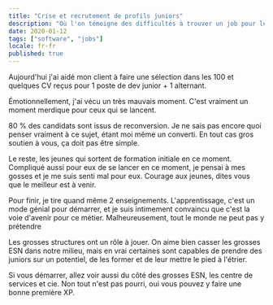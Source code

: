 ```yaml
---
title: "Crise et recrutement de profils juniors"
description: "Où l'on témoigne des difficultés à trouver un job pour les juniors durant la crise covid"
date: 2020-01-12
tags: ["software", "jobs"]
locale: fr-fr
published: true
---
```


Aujourd'hui j'ai aidé mon client à faire une sélection dans les 100 et quelques CV reçus pour 1 poste de dev junior + 1 alternant.

Émotionnellement, j'ai vécu un très mauvais moment. C'est vraiment un moment merdique pour ceux qui se lancent.

80 % des candidats sont issus de reconversion. Je ne sais pas encore quoi penser vraiment à ce sujet, étant moi même un converti. En tout cas gros soutien à vous, ça doit pas être simple.

Le reste, les jeunes qui sortent de formation initiale en ce moment. Compliqué aussi pour eux de se lancer en ce moment, je pensai à mes gosses et je me suis senti mal pour eux. Courage aux jeunes, dites vous que le meilleur est à venir.

Pour finir, je tire quand même 2 enseignements. L'apprentissage, c'est un mode génial pour démarrer, et je suis intimement convaincu que c'est la voie d'avenir pour ce métier. Malheureusement, tout le monde ne peut pas y prétendre

Les grosses structures ont un rôle à jouer. On aime bien casser les grosses ESN dans notre milieu, mais en vrai certaines sont capables de prendre des juniors sur un potentiel, de les former et de leur mettre le pied à l'étrier.

Si vous démarrer, allez voir aussi du côté des grosses ESN, les centre de services et cie. Non tout n'est pas pourri, oui vous pouvez y faire une bonne première XP.